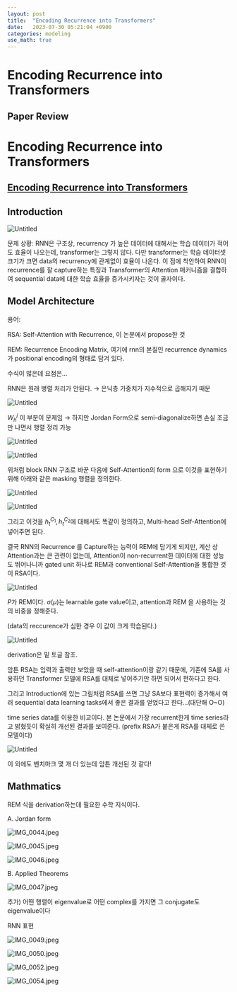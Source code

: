 ```yaml
---
layout: post
title:  "Encoding Recurrence into Transformers"
date:   2023-07-30 05:21:04 +0900
categories: modeling
use_math: true
---
```


# Encoding Recurrence into Transformers



## Paper Review

# Encoding Recurrence into Transformers

## [Encoding Recurrence into Transformers](https://openreview.net/forum?id=7YfHla7IxBJ)

## Introduction

![Untitled](https://agency301.github.io/assets/img/Encoding-Recurrence-into-Transformers/Untitled.png)

문제 상황: RNN은 구조상, recurrency 가 높은 데이터에 대해서는 학습 데이터가 적어도 효율이 나오는데, transformer는 그렇지 않다. 다만 transformer는 학습 데이터셋 크기가 크면 data의 recurrency에 관계없이 효율이 나온다. 이 점에 착안하여 RNN이 recurrence를 잘 capture하는 특징과 Transformer의 Attention 매커니즘을 결합하여 sequential data에 대한 학습 효율을 증가시키자는 것이 골자이다.

## Model Architecture

용어:

RSA: Self-Attention with Recurrence, 이 논문에서 propose한 것

REM: Recurrence Encoding Matrix, 여기에 rnn의 본질인 recurrence dynamics가 positional encoding의 형태로 담겨 있다.

수식이 많은데 요점은…

RNN은 원래 병렬 처리가 안된다. → 은닉층 가중치가 지수적으로 곱해지기 때문

![Untitled](https://agency301.github.io/assets/img/Encoding-Recurrence-into-Transformers/Untitled%201.png)

$W^{j}_{h}$ 이 부분이 문제임 → 하지만 Jordan Form으로 semi-diagonalize하면 손실 조금만 나면서 행렬 정리 가능

![Untitled](https://agency301.github.io/assets/img/Encoding-Recurrence-into-Transformers/Untitled%202.png)

![Untitled](https://agency301.github.io/assets/img/Encoding-Recurrence-into-Transformers/Untitled%203.png)

위처럼 block RNN 구조로 바꾼 다음에 Self-Attention의 form 으로 이것을 표현하기 위해 아래와 같은 masking 행렬을 정의한다.

![Untitled](https://agency301.github.io/assets/img/Encoding-Recurrence-into-Transformers/Untitled%204.png)

![Untitled](https://agency301.github.io/assets/img/Encoding-Recurrence-into-Transformers/Untitled%205.png)

그리고 이것을 $h^{C_1}_{t}, h^{C_2}_{t}$에 대해서도 똑같이 정의하고, Multi-head Self-Attention에 넣어주면 된다.

결국 RNN의 Recurrence 를 Capture하는 능력이 REM에 담기게 되지만, 계산 상 Attention과는 큰 관련이 없는데, Attention이 non-recurrent한 데이터에 대한 성능도 뛰어나니까 gated unit 하나로 REM과 conventional Self-Attention을 통합한 것이 RSA이다.

![Untitled](https://agency301.github.io/assets/img/Encoding-Recurrence-into-Transformers/Untitled%206.png)

$P$가 REM이다. $\sigma(\mu)$는 learnable gate value이고, attention과 REM 을 사용하는 것의 비중을 정해준다.

(data의 reccurence가 심한 경우 이 값이 크게 학습된다.)

![Untitled](https://agency301.github.io/assets/img/Encoding-Recurrence-into-Transformers/Untitled%207.png)

derivation은 밑 토글 참조.

암튼 RSA는 입력과 출력만 보았을 때 self-attention이랑 같기 때문에, 기존에 SA를 사용하던 Transformer 모델에 RSA를 대체로 넣어주기만 하면 되어서 편하다고 한다.

그리고 Introduction에 있는 그림처럼 RSA를 쓰면 그냥 SA보다 표현력이 증가해서 여러 sequential data learning tasks에서 좋은 결과를 얻었다고 한다…(대단해 O~O)

time series data를 이용한 비교이다. 본 논문에서 가장 recurrent한게 time series라고 밝혔듯이 확실히 개선된 결과를 보여준다. (prefix RSA가 붙은게 RSA를 대체로 쓴 모델이다)

![Untitled](https://agency301.github.io/assets/img/Encoding-Recurrence-into-Transformers/Untitled%208.png)

이 외에도 벤치마크 몇 개 더 있는데 암튼 개선된 것 같다!

## Mathmatics

REM 식을 derivation하는데 필요한 수학 지식이다.

A. Jordan form

![IMG_0044.jpeg](https://agency301.github.io/assets/img/Encoding-Recurrence-into-Transformers/IMG_0044.jpeg)

![IMG_0045.jpeg](https://agency301.github.io/assets/img/Encoding-Recurrence-into-Transformers/IMG_0045.jpeg)

![IMG_0046.jpeg](https://agency301.github.io/assets/img/Encoding-Recurrence-into-Transformers/IMG_0046.jpeg)

B. Applied Theorems

![IMG_0047.jpeg](https://agency301.github.io/assets/img/Encoding-Recurrence-into-Transformers/IMG_0047.jpeg)

추가) 어떤 행렬이 eigenvalue로 어떤 complex를 가지면 그 conjugate도 eigenvalue이다

RNN 표현

![IMG_0049.jpeg](https://agency301.github.io/assets/img/Encoding-Recurrence-into-Transformers/IMG_0049.jpeg)

![IMG_0050.jpeg](https://agency301.github.io/assets/img/Encoding-Recurrence-into-Transformers/IMG_0050.jpeg)

![IMG_0052.jpeg](https://agency301.github.io/assets/img/Encoding-Recurrence-into-Transformers/IMG_0052.jpeg)

![IMG_0054.jpeg](https://agency301.github.io/assets/img/Encoding-Recurrence-into-Transformers/IMG_0054.jpeg)